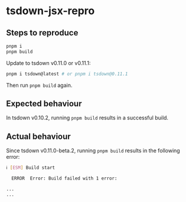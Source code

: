 # tsdown-jsx-repro

## Steps to reproduce

```sh
pnpm i
pnpm build
```

Update to tsdown v0.11.0 or v0.11.1:

```sh
pnpm i tsdown@latest # or pnpm i tsdown@0.11.1
```

Then run `pnpm build` again.

## Expected behaviour

In tsdown v0.10.2, running `pnpm build` results in a successful build.

## Actual behaviour

Since tsdown v0.11.0-beta.2, running `pnpm build` results in the following error:

```sh
ℹ [ESM] Build start

  ERROR  Error: Build failed with 1 error:

...
...
```
